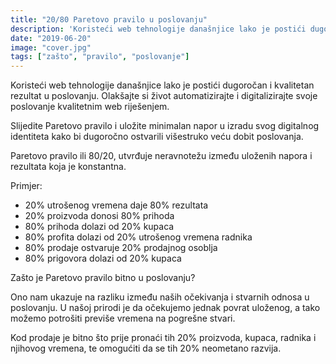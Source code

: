 ```yaml
---
title: "20/80 Paretovo pravilo u poslovanju"
description: 'Koristeći web tehnologije današnjice lako je postići dugoročan i kvalitetan rezultat u poslovanju. Olakšajte si život automatizirajte i digitalizirajte svoje poslovanje kvalitetnim web riješenjem. Slijedite Paretovo pravilo i uložite minimaln napor u izradu svog digitalnog identiteta kako bi dugoročno ostvarili višestruko veću dobit poslovanja.'
date: "2019-06-20"
image: "cover.jpg"
tags: ["zašto", "pravilo", "poslovanje"]
---
```


Koristeći web tehnologije današnjice lako je postići dugoročan i kvalitetan rezultat u poslovanju. Olakšajte si život automatizirajte i digitalizirajte svoje poslovanje kvalitetnim web riješenjem.

Slijedite Paretovo pravilo i uložite minimalan napor u izradu svog digitalnog identiteta kako bi dugoročno ostvarili višestruko veću dobit poslovanja.

Paretovo pravilo ili 80/20, utvrđuje neravnotežu između uloženih napora i rezultata koja je konstantna.

Primjer:
* 20% utrošenog vremena daje 80% rezultata
* 20% proizvoda donosi 80% prihoda
* 80% prihoda dolazi od 20% kupaca
* 80% profita dolazi od 20% utrošenog vremena radnika
* 80% prodaje ostvaruje 20% prodajnog osoblja
* 80% prigovora dolazi od 20% kupaca

Zašto je Paretovo pravilo bitno u poslovanju?

Ono nam ukazuje na razliku između naših očekivanja i stvarnih odnosa u poslovanju. U našoj prirodi je da očekujemo jednak povrat uloženog, a tako možemo potrošiti previše vremena na pogrešne stvari.

Kod prodaje je bitno što prije pronaći tih 20% proizvoda, kupaca, radnika i njihovog vremena, te omogućiti da se tih 20% neometano razvija.